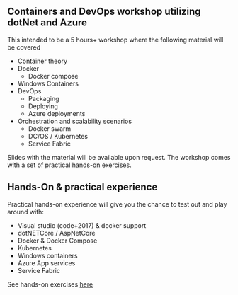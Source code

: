 ## Containers and DevOps workshop utilizing dotNet and Azure

This intended to be a 5 hours+ workshop where the following material will be covered 

 - Container theory
 - Docker
    - Docker compose
 - Windows Containers 
 - DevOps
    - Packaging
    - Deploying
    - Azure deployments    
 - Orchestration and scalability scenarios
    - Docker swarm
    - DC/OS / Kubernetes
    - Service Fabric

Slides with the material will be available upon request. The workshop comes with a set of practical hands-on exercises.

## Hands-On & practical experience
Practical hands-on experience will give you the chance to test out and play around with: 

  - Visual studio (code+2017) & docker support
  - dotNETCore / AspNetCore
  - Docker & Docker Compose
  - Kubernetes
  - Windows containers
  - Azure App services
  - Service Fabric

See hands-on exercises <a href="hands-on/README.md">here</a>
    
